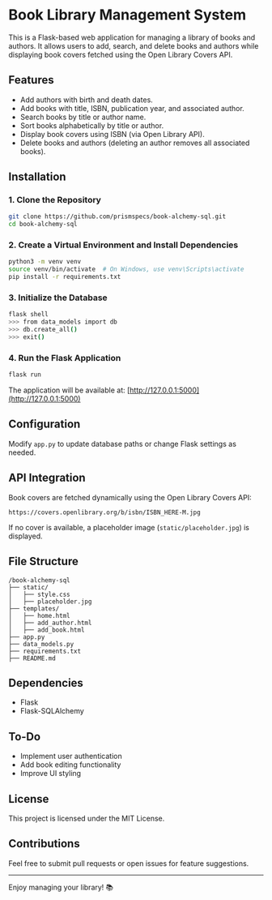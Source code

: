 # Book Library Management System

This is a Flask-based web application for managing a library of books and authors. It allows users to add, search, and delete books and authors while displaying book covers fetched using the Open Library Covers API.

## Features
- Add authors with birth and death dates.
- Add books with title, ISBN, publication year, and associated author.
- Search books by title or author name.
- Sort books alphabetically by title or author.
- Display book covers using ISBN (via Open Library API).
- Delete books and authors (deleting an author removes all associated books).

## Installation

### 1. Clone the Repository
```bash
git clone https://github.com/prismspecs/book-alchemy-sql.git
cd book-alchemy-sql
```

### 2. Create a Virtual Environment and Install Dependencies
```bash
python3 -m venv venv
source venv/bin/activate  # On Windows, use venv\Scripts\activate
pip install -r requirements.txt
```

### 3. Initialize the Database
```bash
flask shell
>>> from data_models import db
>>> db.create_all()
>>> exit()
```

### 4. Run the Flask Application
```bash
flask run
```

The application will be available at: [http://127.0.0.1:5000](http://127.0.0.1:5000)

## Configuration
Modify `app.py` to update database paths or change Flask settings as needed.

## API Integration
Book covers are fetched dynamically using the Open Library Covers API:
```
https://covers.openlibrary.org/b/isbn/ISBN_HERE-M.jpg
```
If no cover is available, a placeholder image (`static/placeholder.jpg`) is displayed.

## File Structure
```
/book-alchemy-sql
├── static/
│   ├── style.css
│   ├── placeholder.jpg
├── templates/
│   ├── home.html
│   ├── add_author.html
│   ├── add_book.html
├── app.py
├── data_models.py
├── requirements.txt
├── README.md
```

## Dependencies
- Flask
- Flask-SQLAlchemy

## To-Do
- Implement user authentication
- Add book editing functionality
- Improve UI styling

## License
This project is licensed under the MIT License.

## Contributions
Feel free to submit pull requests or open issues for feature suggestions.

---

Enjoy managing your library! 📚

